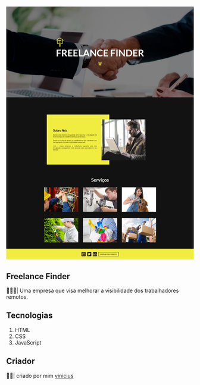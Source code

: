 <p align="center">
  <img alt="" src="print-page.jpeg">
</p>

## Freelance Finder

👨🏻‍💼| Uma empresa que visa melhorar a visibilidade dos trabalhadores remotos.

## Tecnologias

<ol>
  <li>HTML</li>
  <li>CSS</li>
  <li>JavaScript</li>
</ol>

## Criador

👦🏻| criado por mim [vinicius](https://instagram.com/viniciusw._)
